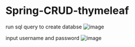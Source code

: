 # Spring-CRUD-thymeleaf

run sql query to create databse
![image](https://user-images.githubusercontent.com/120351896/213962198-238f8aaa-f8a5-4049-9b55-c1ac5721a3fb.png)

input username and password
![image](https://user-images.githubusercontent.com/120351896/213962229-4b3730b8-aa34-41b4-aa50-b42cea49639e.png)
